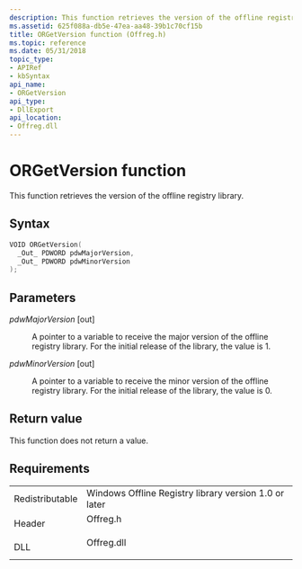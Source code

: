 ```yaml
---
description: This function retrieves the version of the offline registry library.
ms.assetid: 625f088a-db5e-47ea-aa48-39b1c70cf15b
title: ORGetVersion function (Offreg.h)
ms.topic: reference
ms.date: 05/31/2018
topic_type: 
- APIRef
- kbSyntax
api_name: 
- ORGetVersion
api_type: 
- DllExport
api_location: 
- Offreg.dll
---
```


# ORGetVersion function

This function retrieves the version of the offline registry library.

## Syntax


```C++
VOID ORGetVersion(
  _Out_ PDWORD pdwMajorVersion,
  _Out_ PDWORD pdwMinorVersion
);
```



## Parameters

<dl> <dt>

*pdwMajorVersion* \[out\]
</dt> <dd>

A pointer to a variable to receive the major version of the offline registry library. For the initial release of the library, the value is 1.

</dd> <dt>

*pdwMinorVersion* \[out\]
</dt> <dd>

A pointer to a variable to receive the minor version of the offline registry library. For the initial release of the library, the value is 0.

</dd> </dl>

## Return value

This function does not return a value.

## Requirements



|                            |                                                                                       |
|----------------------------|---------------------------------------------------------------------------------------|
| Redistributable<br/> | Windows Offline Registry library version 1.0 or later<br/>                      |
| Header<br/>          | <dl> <dt>Offreg.h</dt> </dl>   |
| DLL<br/>             | <dl> <dt>Offreg.dll</dt> </dl> |



 

 




